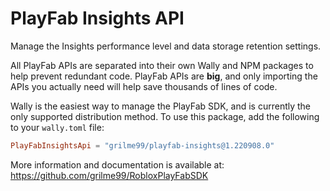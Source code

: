 # PlayFab Insights API

Manage the Insights performance level and data storage retention settings.

All PlayFab APIs are separated into their own Wally and NPM packages to help prevent redundant code.
PlayFab APIs are **big**, and only importing the APIs you actually need will help save thousands of lines of code.

Wally is the easiest way to manage the PlayFab SDK, and is currently the only supported distribution method.
To use this package, add the following to your `wally.toml` file:

```toml
PlayFabInsightsApi = "grilme99/playfab-insights@1.220908.0"
```

More information and documentation is available at:
https://github.com/grilme99/RobloxPlayFabSDK

